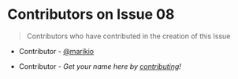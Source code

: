 # Contributors on Issue 08
> Contributors who have contributed in the creation of this Issue

- Contributor - [@marikio](https://github.com/marikio)

- Contributor - _Get your name here by [contributing](../info/#how-can-i-contribute)!_
